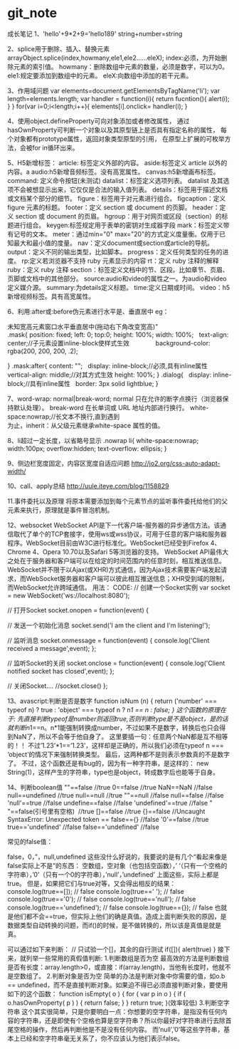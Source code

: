 # git_note
成长笔记
1、'hello'+9*2+9='hello189'
string+number=string

2、splice用于删除、插入、替换元素
arrayObject.splice(index,howmany,ele1,ele2......eleX);
index:必须，为开始删除元素的索引值。
howmany：删除数组中元素的数量，必须是数字，可以为0。
ele1:规定要添加到数组中的元素。
eleX:向数组中添加的若干元素。

3、作用域问题
var elements=document.getElementsByTagName('li');
    var length=elements.length;
    var handler = function(i){
        return fucntion(){
            alert(i);
        }
    }
    for(var i=0;i<length;i++){
        elements[i].onclick= handler(i);
 }
 
4、使用object.defineProperty可向对象添加或者修改属性，
通过hasOwnProperty可判断一个对象以及其原型链上是否具有指定名称的属性，
每个对象都有prototype属性，返回对象类型原型的引用，
在原型上扩展的可枚举方法，会被for in循环出来。

5、H5新增标签：
article: 标签定义外部的内容。
aside:标签定义 article 以外的内容。a
audio:h5新增音频标签。没有高宽属性。
canvas:h5新增画布标签。
command: 定义命令按钮(未测试)
datalist：标签定义选项列表。
datalist 及其选项不会被想显示出来，它仅仅是合法的输入值列表。
details：标签用于描述文档或文档某个部分的细节。
figure：标签用于对元素进行组合。
figcaption：定义 figure 元素的标题。
footer：定义 section 或 document 的页脚。
header：定义 section 或 document 的页眉。
hgroup：用于对网页或区段（section）的标题进行组合。
keygen:标签规定用于表单的密钥对生成器字段
mark：标签定义带有记号的文本。
meter：通过min="0" max="20"的方式定义度量衡。仅用于已知最大和最小值的度量。
nav：定义document或section或article的导航。
output：定义不同的输出类型，比如脚本。
progress：定义任何类型的任务的进度。
rp:定义若浏览器不支持 ruby 元素显示的内容
rt：定义 ruby 注释的解释
ruby：定义 ruby 注释
section：标签定义文档中的节、区段。比如章节、页眉、页脚或文档中的其他部分。
source:audio和video的属性之一。为audio和video定义媒介源。
summary:为details定义标题。
time:定义日期或时间。
video：h5新增视频标签。具有高宽属性。

6、利用:after或:before伪元素进行水平是、垂直居中
eg：<div class="mask">
        <div class="dialog">
               未知宽高元素窗口水平垂直居中(拖动右下角改变宽高)"
        </div>
    </div>
    .mask{
    position: fixed;
    left: 0;
    top:0;
    height: 100%;
    width: 100%;
    text-align: center;//子元素设置inline-block使样式生效             
    background-color: rgba(200, 200, 200, .2);
  
}
.mask:after{
    content: "";
    display: inline-block;//必须,具有inline属性
    vertical-align: middle;//对其方式生效
    height: 100%;
}
.dialog{
    display: inline-block;//具有inline属性
    border: 3px solid lightblue;
}

7、word-wrap: normal|break-word;
normal	只在允许的断字点换行（浏览器保持默认处理）。
break-word	在长单词或 URL 地址内部进行换行。
white-space:nowrap;//长文本不换行,直到遇到<br>为止，inherit：从父级元素继承white-space 属性的值。

8、li超过一定长度，以省略号显示
.nowrap li{ 
   white-space:nowrap; 
   width:100px; 
   overflow:hidden; 
   text-overflow: ellipsis; 
} 

9、侧边栏宽度固定，内容区宽度自适应问题
http://jo2.org/css-auto-adapt-width/

10、call、apply总结
http://uule.iteye.com/blog/1158829

11.事件委托以及原理
将原本需要添加到每个元素节点的监听事件委托给他们的父元素来执行，原理就是事件冒泡机制。

12、websocket
WebSocket API是下一代客户端-服务器的异步通信方法。该通信取代了单个的TCP套接字，使用ws或wss协议，可用于任意的客户端和服务器程序。WebSocket目前由W3C进行标准化。WebSocket已经受到Firefox 4、Chrome 4、Opera 10.70以及Safari 5等浏览器的支持。
WebSocket API最伟大之处在于服务器和客户端可以在给定的时间范围内的任意时刻，相互推送信息。WebSocket并不限于以Ajax(或XHR)方式通信，因为Ajax技术需要客户端发起请求，而WebSocket服务器和客户端可以彼此相互推送信息；XHR受到域的限制，而WebSocket允许跨域通信。
用法：
CODE:
// 创建一个Socket实例
var socket = new WebSocket('ws://localhost:8080'); 

// 打开Socket 
socket.onopen = function(event) { 

  // 发送一个初始化消息
  socket.send('I am the client and I\'m listening!'); 

  // 监听消息
  socket.onmessage = function(event) { 
    console.log('Client received a message',event); 
  }; 

  // 监听Socket的关闭
  socket.onclose = function(event) { 
    console.log('Client notified socket has closed',event); 
  }; 

  // 关闭Socket.... 
  //socket.close() 
};

13、avascript:判断是否是数字
function isNum (n) {
    return ('number' === typeof n) ? true : 
    'object' === typeof n ? n*1 == n : 
    false;
}
这个函数的原理在于: 先直接判断typeof是number则返回true,否则判断type是不是object，是的话就判断n*1==n。n*1能强制转换成number，不过如果不是数字，转换后也只会得到NaN了，所以不会等于他自身了。
这里要插一句：任意两个NaN都是互不相等的！！
不过’1.23’*1==’1.23’，这样却是正确的，所以我们必须在typeof n === ‘object’的情况下来强制转换类型。
最后，这两种都不是则表示参数真的不是数字了。
不过，这个函数还是有bug的，因为有一种字符串，是这样的： new String(1)，这样产生的字符串，type也是object，转成数字后也能等于自身。

14、判断boolean值
""==false    //true
0==false     //true
NaN==NaN     //false
null==undefined  //true
null==null   //true
""==null     //false
null==false  //false
'null'==true  //false
undefine==false  //false
'undefined'==true  //false
" "==false(引号里有空格)  //true
[]==false    //true
{}==false    //Uncaught SyntaxError: Unexpected token ==
false=={}    //false
'0'==false   //true
true=='undefined'  //false
false=='undefined'  //false

常见的false值：

false，0，”，null,undefined
这些没什么好说的，我要说的是有几个“看起来像是false实际上不是”的东西：
空数组，空对象（也包括空函数），’ ‘（只有一个空格的字符串），’0’（只有一个0的字符串），’null’，’undefined’
上面这些，实际上都是true。
但是，如果把它们与true对等，又会得出相反的结果：
console.log(true==[]); // false
console.log(true==' '); // false
console.log(true=='0'); // false
console.log(true=='null'); // false
console.log(true=='undefined'); // false
console.log(true=={}); // false
也就是他们都不会==true，但实际上他们的确是真值。造成上面判断失败的原因，是数据类型自动转换的问题，而if()的时候，是不做转换的，所以该是真值是就是真。

可以通过如下来判断：
// 只试验一个[]，其余的自行测试
if([]){
    alert(true)
}
接下来，就列举一些常用的真假值判断:
1.判断数组是否为空
最高效的方法是判断数组是否有长度：array.length>0，或直接：if(array.length)，当他有长度时，他就不是空数组了。
2.判断对象是否为空
简单的办法是判断对象中你需要的值，如o.b == undefined，而不是直接判断对象。如果迫不得已必须直接判断对象，要使用如下的这个函数：
function isEmpty( o ) {
    for ( var p in o ) { 
        if ( o.hasOwnProperty( p ) ) { return false; }
    }
    return true;
}(效率较低)
3.判断空字符串
这个其实很简单，只是你要明白一点：你想要的空字符串，是指没有任何内容的字符串，还是即使有个空格也算是空字符串？所以你最好对字符串进行去除首尾空格的操作，然后再判断他是不是没有任何内容。
而’null’,’0’等这些字符串，基本上已经和空字符串毫无关系了，你不应该认为他们表示false。
